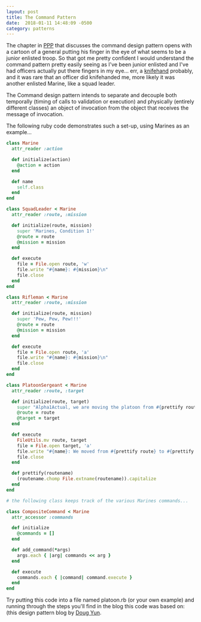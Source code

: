 ```yaml
---
layout: post
title: The Command Pattern
date:  2018-01-11 14:48:09 -0500
category: patterns
---
```


The chapter in [PPP](https://www.amazon.com/Software-Development-Principles-Patterns-Practices/dp/0135974445) that discusses the command design pattern opens with a cartoon of a general putting his finger in the eye of what seems to be a junior enlisted troop.  So that got me pretty confident I would understand the command pattern pretty easily seeing as I've been junior enlisted and I've had officers actually put there fingers in my eye... err, a [knifehand](http://www.businessinsider.com/6-reasons-to-fear-the-knife-hand-2015-8) probably, and it was rare that an officer did knifehanded me, more likely it was another enlisted Marine, like a squad leader.

The Command design pattern intends to separate and decouple both temporally (timing of calls to validation or execution) and physically (entirely different classes) an object of invocation from the object that receives the message of invocation.

The following ruby code demonstrates such a set-up, using Marines as an example...

```ruby
class Marine
  attr_reader :action

  def initialize(action)
    @action = action
  end

  def name
    self.class
  end
end

class SquadLeader < Marine
  attr_reader :route, :mission

  def initialize(route, mission)
    super 'Marines, Condition 1!'
    @route = route
    @mission = mission
  end

  def execute
    file = File.open route, 'w'
    file.write "#{name}: #{mission}\n"
    file.close
  end
end

class Rifleman < Marine
  attr_reader :route, :mission

  def initialize(route, mission)
    super 'Pew, Pew, Pew!!!'
    @route = route
    @mission = mission
  end

  def execute
    file = File.open route, 'a'
    file.write "#{name}: #{mission}\n"
    file.close
  end
end

class PlatoonSergeant < Marine
  attr_reader :route, :target

  def initialize(route, target)
    super "Alpha1Actual, we are moving the platoon from #{prettify route} to #{prettify target}..."
    @route = route
    @target = target
  end

  def execute
    FileUtils.mv route, target
    file = File.open target, 'a'
    file.write "#{name}: We moved from #{prettify route} to #{prettify target}..."
    file.close
  end

  def prettify(routename)
    (routename.chomp File.extname(routename)).capitalize
  end
end

# the following class keeps track of the various Marines commands...

class CompositeCommand < Marine
  attr_accessor :commands

  def initialize
    @commands = []
  end

  def add_command(*args)
    args.each { |arg| commands << arg }
  end

  def execute
    commands.each { |command| command.execute }
  end
end
```

Try putting this code into a file named platoon.rb (or your own example) and running through the steps you'll find in the blog this code was based on: (this design pattern blog by [Doug Yun](https://dockyard.com/blog/2013/11/05/design-patterns-command-pattern).

